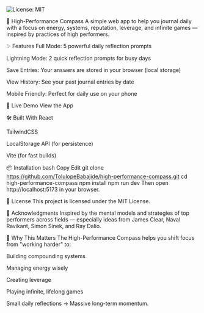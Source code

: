 ![License: MIT](https://img.shields.io/badge/License-MIT-yellow.svg)


🧭 High-Performance Compass
A simple web app to help you journal daily with a focus on energy, systems, reputation, leverage, and infinite games — inspired by practices of high performers.

✨ Features
Full Mode: 5 powerful daily reflection prompts

Lightning Mode: 2 quick reflection prompts for busy days

Save Entries: Your answers are stored in your browser (local storage)

View History: See your past journal entries by date

Mobile Friendly: Perfect for daily use on your phone

🚀 Live Demo
View the App

🛠 Built With
React

TailwindCSS

LocalStorage API (for persistence)

Vite (for fast builds)

📦 Installation
bash
Copy
Edit
git clone https://github.com/TolulopeBabajide/high-performance-compass.git
cd high-performance-compass
npm install
npm run dev
Then open http://localhost:5173 in your browser.

📜 License
This project is licensed under the MIT License.

🙌 Acknowledgments
Inspired by the mental models and strategies of top performers across fields — especially ideas from James Clear, Naval Ravikant, Simon Sinek, and Ray Dalio.

🧠 Why This Matters
The High-Performance Compass helps you shift focus from "working harder" to:

Building compounding systems

Managing energy wisely

Creating leverage

Playing infinite, lifelong games

Small daily reflections → Massive long-term momentum.